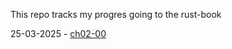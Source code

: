 This repo tracks my progres going to the rust-book

25-03-2025 - [ch02-00](https://rust-book.cs.brown.edu/ch02-00-guessing-game-tutorial.html)
